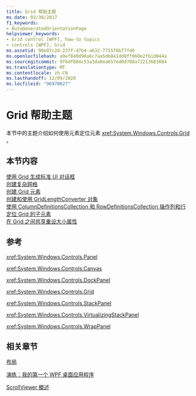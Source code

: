 ```yaml
---
title: Grid 帮助主题
ms.date: 03/30/2017
f1_keywords:
- AutoGeneratedOrientationPage
helpviewer_keywords:
- Grid control [WPF], how-to topics
- controls [WPF], Grid
ms.assetid: 90e07c2d-237f-47b4-a632-771570b77fd0
ms.openlocfilehash: a9ef840d98a6c7aa5db841dd0ff860e2fb1d044a
ms.sourcegitcommit: 9f6df084c53a3da0ea657ed0d708a72213683084
ms.translationtype: MT
ms.contentlocale: zh-CN
ms.lasthandoff: 12/09/2020
ms.locfileid: "96970627"
---
```

# <a name="grid-how-to-topics"></a>Grid 帮助主题
本节中的主题介绍如何使用元素定位元素 <xref:System.Windows.Controls.Grid> 。  
  
## <a name="in-this-section"></a>本节内容  
 [使用 Grid 生成标准 UI 对话框](how-to-build-a-standard-ui-dialog-box-by-using-grid.md)  
 [创建复杂网格](how-to-create-a-complex-grid.md)  
 [创建 Grid 元素](how-to-create-a-grid-element.md)  
 [创建和使用 GridLengthConverter 对象](how-to-create-and-use-a-gridlengthconverter-object.md)  
 [使用 ColumnDefinitionsCollection 和 RowDefinitionsCollection 操作列和行](manipulate-columns-and-rows-by-using-columndefinitionscollections.md)  
 [定位 Grid 的子元素](how-to-position-the-child-elements-of-a-grid.md)  
 [在 Grid 之间共享重设大小属性](how-to-share-sizing-properties-between-grids.md)  
  
## <a name="reference"></a>参考  
 <xref:System.Windows.Controls.Panel>  
  
 <xref:System.Windows.Controls.Canvas>  
  
 <xref:System.Windows.Controls.DockPanel>  
  
 <xref:System.Windows.Controls.Grid>  
  
 <xref:System.Windows.Controls.StackPanel>  
  
 <xref:System.Windows.Controls.VirtualizingStackPanel>  
  
 <xref:System.Windows.Controls.WrapPanel>  
  
## <a name="related-sections"></a>相关章节  
 [布局](../advanced/layout.md)  
  
 [演练：我的第一个 WPF 桌面应用程序](../getting-started/walkthrough-my-first-wpf-desktop-application.md)  
  
 [ScrollViewer 概述](scrollviewer-overview.md)
